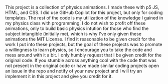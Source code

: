 This project is a collection of physics animations. I made these with p5 JS, HTML, and CSS. I did use GitHub Copilot for this project, but only for coding templates. The rest of the code is my utilization of the knowledge I gained in my physics class with programming.
I do not wish to profit off these animations, only to build basic physics intution for those who find the subject intangible (initially me), which is why I've only given these animations the MIT License. I find it reasonable to be given credit for the work I put into these projects, but the goal of these projects was to promote a willingness to learn physics, so I encourage you to take the code and mess around with it a bit. I only humbly request that I be given credit for the original code.
If you stumble across anything cool with the code that was not present in the original code or have made similar coding projects open an issue in the repo and notify of your new project and I will try an implement it in this project and give you credit for it.

